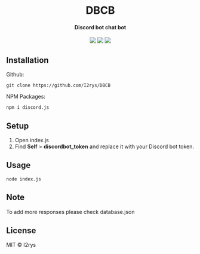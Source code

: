 <h1 align="center">DBCB</h1>
<h4 align="center">Discord bot chat bot</h4>
<p align="center">
	<a href="https://github.com/I2rys/DBCB/blob/main/LICENSE"><img src="https://img.shields.io/github/license/I2rys/DBCB?style=flat-square"></img></a>
	<a href="https://github.com/I2rys/DBCB/issues"><img src="https://img.shields.io/github/issues/I2rys/DBCB.svg"></img></a>
	<a href="https://nodejs.org/"><img src="https://img.shields.io/badge/-Nodejs-green?style=flat-square&logo=Node.js"></img></a>
</p>


## Installation
Github:

    git clone https://github.com/I2rys/DBCB
    
NPM Packages:
```
npm i discord.js
```

## Setup
1. Open index.js
2. Find **Self** > **discordbot_token** and replace it with your Discord bot token.

## Usage
```
node index.js
```

## Note
To add more responses please check database.json

## License
MIT © I2rys
